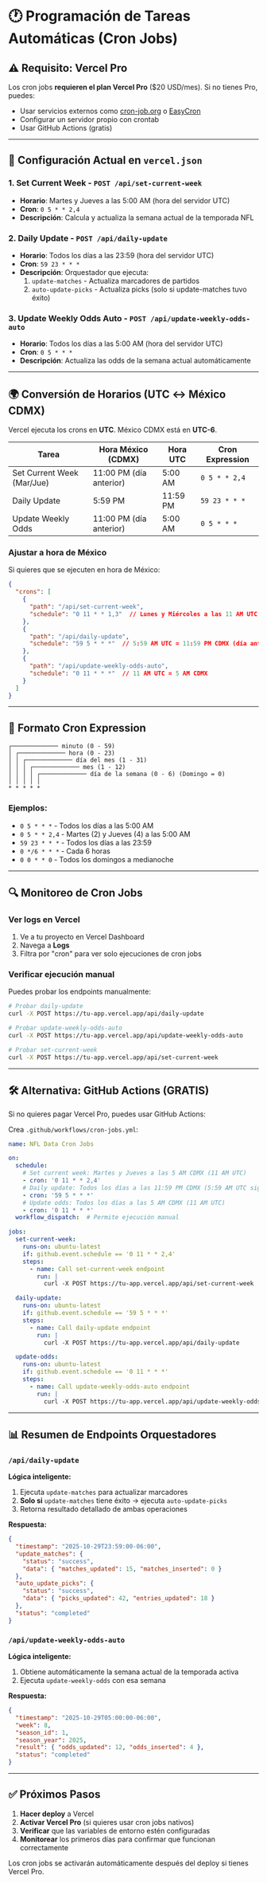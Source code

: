 # 🕐 Programación de Tareas Automáticas (Cron Jobs)

## ⚠️ Requisito: Vercel Pro

Los cron jobs **requieren el plan Vercel Pro** ($20 USD/mes). Si no tienes Pro, puedes:
- Usar servicios externos como [cron-job.org](https://cron-job.org) o [EasyCron](https://www.easycron.com/)
- Configurar un servidor propio con crontab
- Usar GitHub Actions (gratis)

---

## 📅 Configuración Actual en `vercel.json`

### 1. **Set Current Week** - `POST /api/set-current-week`
- **Horario**: Martes y Jueves a las 5:00 AM (hora del servidor UTC)
- **Cron**: `0 5 * * 2,4`
- **Descripción**: Calcula y actualiza la semana actual de la temporada NFL

### 2. **Daily Update** - `POST /api/daily-update`
- **Horario**: Todos los días a las 23:59 (hora del servidor UTC)
- **Cron**: `59 23 * * *`
- **Descripción**: Orquestador que ejecuta:
  1. `update-matches` - Actualiza marcadores de partidos
  2. `auto-update-picks` - Actualiza picks (solo si update-matches tuvo éxito)

### 3. **Update Weekly Odds Auto** - `POST /api/update-weekly-odds-auto`
- **Horario**: Todos los días a las 5:00 AM (hora del servidor UTC)
- **Cron**: `0 5 * * *`
- **Descripción**: Actualiza las odds de la semana actual automáticamente

---

## 🌍 Conversión de Horarios (UTC ↔ México CDMX)

Vercel ejecuta los crons en **UTC**. México CDMX está en **UTC-6**.

| Tarea | Hora México (CDMX) | Hora UTC | Cron Expression |
|-------|-------------------|----------|-----------------|
| Set Current Week (Mar/Jue) | 11:00 PM (día anterior) | 5:00 AM | `0 5 * * 2,4` |
| Daily Update | 5:59 PM | 11:59 PM | `59 23 * * *` |
| Update Weekly Odds | 11:00 PM (día anterior) | 5:00 AM | `0 5 * * *` |

### Ajustar a hora de México

Si quieres que se ejecuten en hora de México:

```json
{
  "crons": [
    {
      "path": "/api/set-current-week",
      "schedule": "0 11 * * 1,3"  // Lunes y Miércoles a las 11 AM UTC = Martes y Jueves 5 AM CDMX
    },
    {
      "path": "/api/daily-update",
      "schedule": "59 5 * * *"  // 5:59 AM UTC = 11:59 PM CDMX (día anterior)
    },
    {
      "path": "/api/update-weekly-odds-auto",
      "schedule": "0 11 * * *"  // 11 AM UTC = 5 AM CDMX
    }
  ]
}
```

---

## 📖 Formato Cron Expression

```
┌───────────── minuto (0 - 59)
│ ┌───────────── hora (0 - 23)
│ │ ┌───────────── día del mes (1 - 31)
│ │ │ ┌───────────── mes (1 - 12)
│ │ │ │ ┌───────────── día de la semana (0 - 6) (Domingo = 0)
│ │ │ │ │
* * * * *
```

### Ejemplos:
- `0 5 * * *` - Todos los días a las 5:00 AM
- `0 5 * * 2,4` - Martes (2) y Jueves (4) a las 5:00 AM
- `59 23 * * *` - Todos los días a las 23:59
- `0 */6 * * *` - Cada 6 horas
- `0 0 * * 0` - Todos los domingos a medianoche

---

## 🔍 Monitoreo de Cron Jobs

### Ver logs en Vercel
1. Ve a tu proyecto en Vercel Dashboard
2. Navega a **Logs**
3. Filtra por "cron" para ver solo ejecuciones de cron jobs

### Verificar ejecución manual
Puedes probar los endpoints manualmente:

```bash
# Probar daily-update
curl -X POST https://tu-app.vercel.app/api/daily-update

# Probar update-weekly-odds-auto
curl -X POST https://tu-app.vercel.app/api/update-weekly-odds-auto

# Probar set-current-week
curl -X POST https://tu-app.vercel.app/api/set-current-week
```

---

## 🛠️ Alternativa: GitHub Actions (GRATIS)

Si no quieres pagar Vercel Pro, puedes usar GitHub Actions:

Crea `.github/workflows/cron-jobs.yml`:

```yaml
name: NFL Data Cron Jobs

on:
  schedule:
    # Set current week: Martes y Jueves a las 5 AM CDMX (11 AM UTC)
    - cron: '0 11 * * 2,4'
    # Daily update: Todos los días a las 11:59 PM CDMX (5:59 AM UTC siguiente día)
    - cron: '59 5 * * *'
    # Update odds: Todos los días a las 5 AM CDMX (11 AM UTC)
    - cron: '0 11 * * *'
  workflow_dispatch:  # Permite ejecución manual

jobs:
  set-current-week:
    runs-on: ubuntu-latest
    if: github.event.schedule == '0 11 * * 2,4'
    steps:
      - name: Call set-current-week endpoint
        run: |
          curl -X POST https://tu-app.vercel.app/api/set-current-week

  daily-update:
    runs-on: ubuntu-latest
    if: github.event.schedule == '59 5 * * *'
    steps:
      - name: Call daily-update endpoint
        run: |
          curl -X POST https://tu-app.vercel.app/api/daily-update

  update-odds:
    runs-on: ubuntu-latest
    if: github.event.schedule == '0 11 * * *'
    steps:
      - name: Call update-weekly-odds-auto endpoint
        run: |
          curl -X POST https://tu-app.vercel.app/api/update-weekly-odds-auto
```

---

## 📊 Resumen de Endpoints Orquestadores

### `/api/daily-update`
**Lógica inteligente:**
1. Ejecuta `update-matches` para actualizar marcadores
2. **Solo si** `update-matches` tiene éxito → ejecuta `auto-update-picks`
3. Retorna resultado detallado de ambas operaciones

**Respuesta:**
```json
{
  "timestamp": "2025-10-29T23:59:00-06:00",
  "update_matches": {
    "status": "success",
    "data": { "matches_updated": 15, "matches_inserted": 0 }
  },
  "auto_update_picks": {
    "status": "success",
    "data": { "picks_updated": 42, "entries_updated": 18 }
  },
  "status": "completed"
}
```

### `/api/update-weekly-odds-auto`
**Lógica inteligente:**
1. Obtiene automáticamente la semana actual de la temporada activa
2. Ejecuta `update-weekly-odds` con esa semana

**Respuesta:**
```json
{
  "timestamp": "2025-10-29T05:00:00-06:00",
  "week": 8,
  "season_id": 1,
  "season_year": 2025,
  "result": { "odds_updated": 12, "odds_inserted": 4 },
  "status": "completed"
}
```

---

## ✅ Próximos Pasos

1. **Hacer deploy** a Vercel
2. **Activar Vercel Pro** (si quieres usar cron jobs nativos)
3. **Verificar** que las variables de entorno estén configuradas
4. **Monitorear** los primeros días para confirmar que funcionan correctamente

Los cron jobs se activarán automáticamente después del deploy si tienes Vercel Pro.
